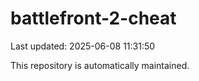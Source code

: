 # battlefront-2-cheat

Last updated: 2025-06-08 11:31:50

This repository is automatically maintained.

